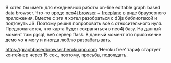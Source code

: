 

Я хотел бы иметь для ежедневной работы on-line editable graph based data browser. Что-то вроде <a href='https://neo4j.com/developer/guide-neo4j-browser/'>neo4j browser</a> + <a href = 'https://www.freeplane.org/wiki/index.php/Main_Page'>freeplane<a> в виде браузерного приложения. Вместе с эти я хотел разобраться с d3js библиотекой и подтянуть JS. Поэтому решил попробовать всё с относительного нуля. 
Предполагается, что карта будет сохраняться в neo4j базу. На данный момент там pgsql, веб сервер flask.
В данный момент это приложение демо чо я могу и иногда люблю разрабатывать.    
 


https://graphbasedbrowser.herokuapp.com
'Heroku free' тариф стартует контейнер через 15 сек., поэтому, просьба, подождать. 

